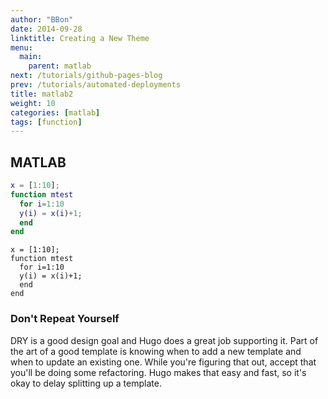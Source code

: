 ```yaml
---
author: "BBon"
date: 2014-09-28
linktitle: Creating a New Theme
menu:
  main:
    parent: matlab
next: /tutorials/github-pages-blog
prev: /tutorials/automated-deployments
title: matlab2
weight: 10
categories: [matlab]
tags: [function]
---
```



## MATLAB

```MATLAB
x = [1:10];
function mtest
  for i=1:10
  y(i) = x(i)+1;
  end
end
```
```
x = [1:10];
function mtest
  for i=1:10
  y(i) = x(i)+1;
  end
end
```

### Don't Repeat Yourself

DRY is a good design goal and Hugo does a great job supporting it. Part of the art of a good template is knowing when to add a new template and when to update an existing one. While you're figuring that out, accept that you'll be doing some refactoring. Hugo makes that easy and fast, so it's okay to delay splitting up a template.
